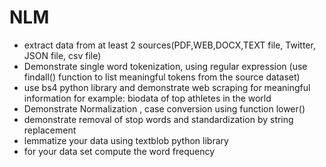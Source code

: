 # NLM
- extract data from at least 2 sources(PDF,WEB,DOCX,TEXT file, Twitter, JSON file, csv file)
- Demonstrate single word tokenization, using regular expression (use findall() function to list meaningful tokens from the source dataset)
- use bs4 python library and demonstrate web scraping for meaningful information
 for example: biodata of top athletes in the world
- Demonstrate Normalization , case conversion using function lower()
- demonstrate removal of stop words and standardization by string replacement
- lemmatize your data using textblob python library
- for your data set compute the word frequency
